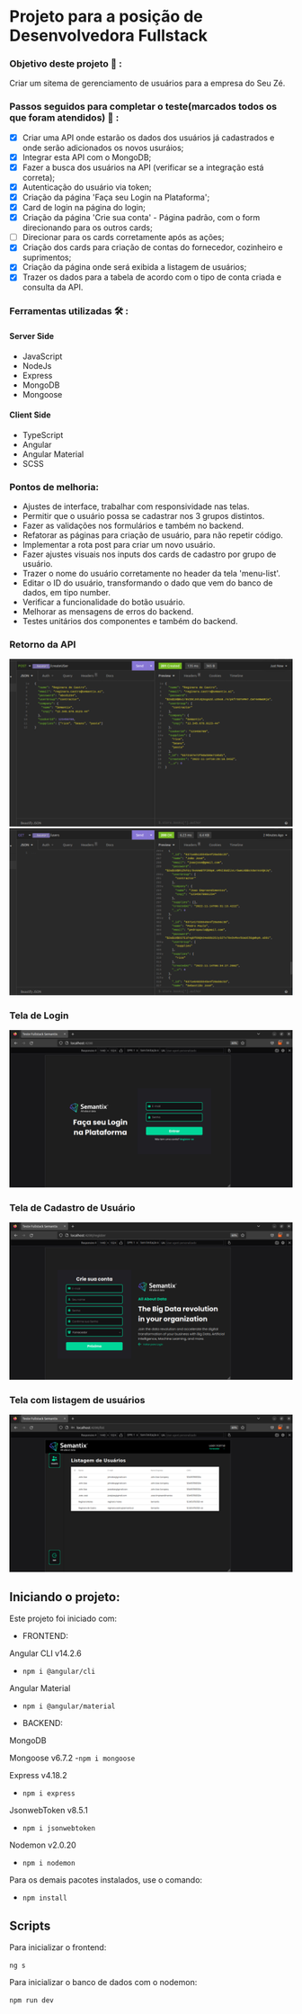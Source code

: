 # Projeto para a posição de Desenvolvedora Fullstack

### Objetivo deste projeto :dart: :
Criar um sitema de gerenciamento de usuários para a empresa do Seu Zé.

### Passos seguidos para completar o teste(marcados todos os que foram atendidos) :footprints: :
- [x] Criar uma API onde estarão os dados dos usuários já cadastrados e onde serão adicionados os novos usuráios;
- [x] Integrar esta API com o MongoDB;
- [x] Fazer a busca dos usuários na API (verificar se a integração está correta);
- [x] Autenticação do usuário via token;
- [x] Criação da página 'Faça seu Login na Plataforma';
- [x] Card de login na página do login;
- [x] Criação da página 'Crie sua conta' - Página padrão, com o form direcionando para os outros cards;
- [ ] Direcionar para os cards corretamente após as ações;
- [x] Criação dos cards para criação de contas do fornecedor, cozinheiro e suprimentos;
- [x] Criação da página onde será exibida a listagem de usuários;
- [x] Trazer os dados para a tabela de acordo com o tipo de conta criada e consulta da API.

### Ferramentas utilizadas :hammer_and_wrench: :  

#### Server Side
* JavaScript
* NodeJs
* Express
* MongoDB
* Mongoose

#### Client Side
* TypeScript
* Angular
* Angular Material
* SCSS

### Pontos de melhoria:
* Ajustes de interface, trabalhar com responsividade nas telas.
* Permitir que o usuário possa se cadastrar nos 3 grupos distintos.
* Fazer as validações nos formulários e também no backend.
* Refatorar as páginas para criação de usuário, para não repetir código.
* Implementar a rota post para criar um novo usuário.
* Fazer ajustes visuais nos inputs dos cards de cadastro por grupo de usuário.
* Trazer o nome do usuário corretamente no header da tela 'menu-list'.
* Editar o ID do usuário, transformando o dado que vem do banco de dados, em tipo number.
* Verificar a funcionalidade do botão usuário.
* Melhorar as mensagens de erros do backend.
* Testes unitários dos componentes e também do backend.

### Retorno da API
![api-create-user](/readme-assets/createUser.png)
![api-get-all-users](/readme-assets/getAllUsers.png)

### Tela de Login
![tela-de-login](/readme-assets/tela%20de%20login.png)

### Tela de Cadastro de Usuário
![tela-de-cadastro](/readme-assets/tela%20de%20registro.png)

### Tela com listagem de usuários
![tela-listagem](/readme-assets/tela%20listagem.png)

## Iniciando o projeto:
Este projeto foi iniciado com:

* FRONTEND:

 Angular CLI v14.2.6
- `npm i @angular/cli`

Angular Material
- `npm i @angular/material`

* BACKEND:

MongoDB

Mongoose v6.7.2
-`npm i mongoose`

Express v4.18.2
- `npm i express`

JsonwebToken v8.5.1
- `npm i jsonwebtoken`

Nodemon v2.0.20
- `npm i nodemon`

Para os demais pacotes instalados, use o comando:
- `npm install`

## Scripts

Para inicializar o frontend:

`ng s`

Para inicializar o banco de dados com o nodemon:

`npm run dev`
